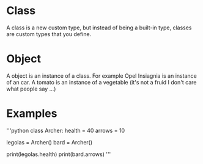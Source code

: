 # Class

A class is a new custom type, but instead of being a built-in type, classes are custom types that you define.

# Object

A object is an instance of a class. For example Opel Insiagnia is an instance of an car. A tomato is an instance of a vegetable (it's not a fruid I don't care what people say ...)

# Examples

'''python
class Archer:
    health = 40
    arrows = 10

legolas = Archer()
bard = Archer()

print(legolas.health)
print(bard.arrows)
'''
